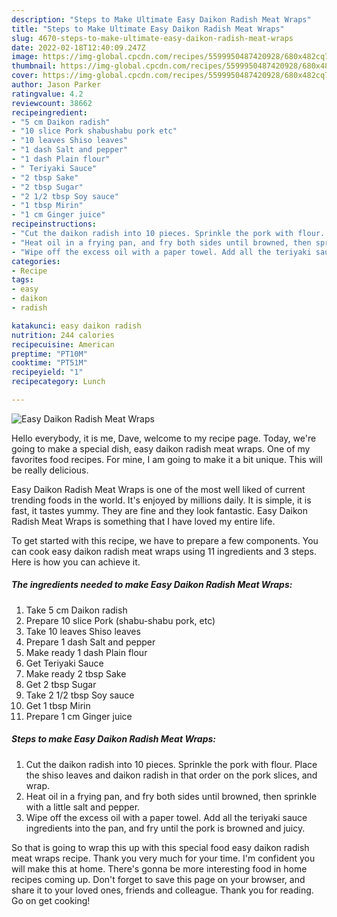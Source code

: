 ```yaml
---
description: "Steps to Make Ultimate Easy Daikon Radish Meat Wraps"
title: "Steps to Make Ultimate Easy Daikon Radish Meat Wraps"
slug: 4670-steps-to-make-ultimate-easy-daikon-radish-meat-wraps
date: 2022-02-18T12:40:09.247Z
image: https://img-global.cpcdn.com/recipes/5599950487420928/680x482cq70/easy-daikon-radish-meat-wraps-recipe-main-photo.jpg
thumbnail: https://img-global.cpcdn.com/recipes/5599950487420928/680x482cq70/easy-daikon-radish-meat-wraps-recipe-main-photo.jpg
cover: https://img-global.cpcdn.com/recipes/5599950487420928/680x482cq70/easy-daikon-radish-meat-wraps-recipe-main-photo.jpg
author: Jason Parker
ratingvalue: 4.2
reviewcount: 38662
recipeingredient:
- "5 cm Daikon radish"
- "10 slice Pork shabushabu pork etc"
- "10 leaves Shiso leaves"
- "1 dash Salt and pepper"
- "1 dash Plain flour"
- " Teriyaki Sauce"
- "2 tbsp Sake"
- "2 tbsp Sugar"
- "2 1/2 tbsp Soy sauce"
- "1 tbsp Mirin"
- "1 cm Ginger juice"
recipeinstructions:
- "Cut the daikon radish into 10 pieces. Sprinkle the pork with flour. Place the shiso leaves and daikon radish in that order on the pork slices, and wrap."
- "Heat oil in a frying pan, and fry both sides until browned, then sprinkle with a little salt and pepper."
- "Wipe off the excess oil with a paper towel. Add all the teriyaki sauce ingredients into the pan, and fry until the pork is browned and juicy."
categories:
- Recipe
tags:
- easy
- daikon
- radish

katakunci: easy daikon radish 
nutrition: 244 calories
recipecuisine: American
preptime: "PT10M"
cooktime: "PT51M"
recipeyield: "1"
recipecategory: Lunch

---
```



![Easy Daikon Radish Meat Wraps](https://img-global.cpcdn.com/recipes/5599950487420928/680x482cq70/easy-daikon-radish-meat-wraps-recipe-main-photo.jpg)

Hello everybody, it is me, Dave, welcome to my recipe page. Today, we're going to make a special dish, easy daikon radish meat wraps. One of my favorites food recipes. For mine, I am going to make it a bit unique. This will be really delicious.

Easy Daikon Radish Meat Wraps is one of the most well liked of current trending foods in the world. It's enjoyed by millions daily. It is simple, it is fast, it tastes yummy. They are fine and they look fantastic. Easy Daikon Radish Meat Wraps is something that I have loved my entire life.




To get started with this recipe, we have to prepare a few components. You can cook easy daikon radish meat wraps using 11 ingredients and 3 steps. Here is how you can achieve it.

<!--inarticleads1-->

##### The ingredients needed to make Easy Daikon Radish Meat Wraps:

1. Take 5 cm Daikon radish
1. Prepare 10 slice Pork (shabu-shabu pork, etc)
1. Take 10 leaves Shiso leaves
1. Prepare 1 dash Salt and pepper
1. Make ready 1 dash Plain flour
1. Get  Teriyaki Sauce
1. Make ready 2 tbsp Sake
1. Get 2 tbsp Sugar
1. Take 2 1/2 tbsp Soy sauce
1. Get 1 tbsp Mirin
1. Prepare 1 cm Ginger juice




<!--inarticleads2-->

##### Steps to make Easy Daikon Radish Meat Wraps:

1. Cut the daikon radish into 10 pieces. Sprinkle the pork with flour. Place the shiso leaves and daikon radish in that order on the pork slices, and wrap.
1. Heat oil in a frying pan, and fry both sides until browned, then sprinkle with a little salt and pepper.
1. Wipe off the excess oil with a paper towel. Add all the teriyaki sauce ingredients into the pan, and fry until the pork is browned and juicy.




So that is going to wrap this up with this special food easy daikon radish meat wraps recipe. Thank you very much for your time. I'm confident you will make this at home. There's gonna be more interesting food in home recipes coming up. Don't forget to save this page on your browser, and share it to your loved ones, friends and colleague. Thank you for reading. Go on get cooking!
